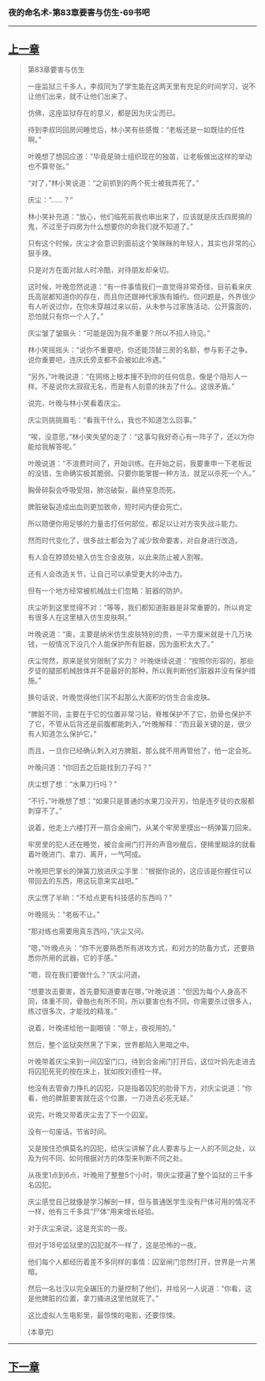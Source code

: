 ### 夜的命名术-第83章要害与仿生-69书吧

--------
[上一章](./fa12ee25f3a01a8c46cb20d4286b3105.md)
--------


>
>
>
>第83章要害与仿生
>
>一座监狱三千多人，李叔同为了学生能在这两天里有充足的时间学习，说不让他们出来，就不让他们出来了。
>
>仿佛，这座监狱存在的意义，都是因为庆尘而已。
>
>待到李叔同回房间睡觉后，林小笑有些感慨：“老板还是一如既往的任性啊。”
>
>叶晚想了想回应道：“毕竟是骑士组织现在的独苗，让老板做出这样的举动也不算夸张。”
>
>“对了，”林小笑说道：“之前抓到的两个死士被我弄死了。”
>
>庆尘：“……？”
>
>林小笑补充道：“放心，他们临死前我也审出来了，应该就是庆氏四房搞的鬼，不过至于四房为什么想要你的命我们就不知道了。”
>
>只有这个时候，庆尘才会意识到面前这个笑眯眯的年轻人，其实也非常的心狠手辣。
>
>只是对方在面对敌人时冷酷，对待朋友却亲切。
>
>这时候，叶晚忽然说道：“有一件事情我们一直觉得非常奇怪，目前看来庆氏高层都知道你的存在，而且你还跟神代家族有婚约。但问题是，外界很少有人听说过你，在你未穿越过来以前，从未参与过家族活动、公开露面的，恐怕就只有你一个人了。”
>
>庆尘皱了皱眉头：“可能是因为我不重要？所以不招人待见。”
>
>林小笑摇摇头：“说你不重要吧，你还能顶替三房的名额，参与影子之争。说你重要吧，连庆氏旁支都不会被如此冷遇。”
>
>“另外，”叶晚说道：“在网络上根本搜不到你的任何信息，像是个隐形人一样。不是说你太寂寂无名，而是有人刻意的抹去了什么。这很矛盾。”
>
>说完，叶晚与林小笑看着庆尘。
>
>庆尘则挑挑眉毛：“看我干什么，我也不知道怎么回事。”
>
>“唉，没意思，”林小笑失望的走了：“这事勾我好奇心有一阵子了，还以为你能给我解答呢。”
>
>叶晚说道：“不浪费时间了，开始训练。在开始之前，我要重申一下老板说的没错，生命确实极其脆弱。只要你能掌握一种方法，就足以杀死一个人。”
>
>胸骨碎裂会呼吸受阻，肺泡破裂，最终窒息而死。
>
>脾脏破裂造成出血则更加致命，短时间内便会死亡。
>
>所以随便你用足够的力量击打任何部位，都足以让对方丧失战斗能力。
>
>然而时代变化了，很多战士都会为了减少致命要害，对自身进行改造。
>
>有人会在脖颈处植入仿生合金皮肤，以此来防止被人割喉。
>
>还有人会改造关节，让自己可以承受更大的冲击力。
>
>但有一个地方经常被机械战士们忽略：脏器的防护。
>
>庆尘听到这里觉得不对：“等等，我们都知道脏器是非常重要的，所以肯定有很多人在这里植入仿生皮肤啊。”
>
>叶晚说道：“奥，主要是纳米仿生皮肤特别的贵，一平方厘米就是十几万块钱，一般情况下没几个人能保护所有脏器，因为面积太大了。”
>
>庆尘愕然，原来是贫穷限制了实力？
>叶晚继续说道：“按照你形容的，那些歹徒的腿部机械肢体并不是最好的那种，所以我判断他们脏器并没有保护措施。”
>
>换句话说，叶晚觉得他们买不起那么大面积的仿生合金皮肤。
>
>“脾脏不同，主要在于它的位置非常刁钻，脊椎保护不了它，肋骨也保护不了它，不管从后背还是前腹都能刺入，”叶晚解释：“而且最关键的是，很少有人知道怎么保护它。”
>
>而且，一旦你已经确认刺入对方脾脏，那么就不用再管他了，他一定会死。
>
>叶晚问道：“你回去之后能找到刀子吗？”
>
>庆尘想了想：“水果刀行吗？”
>
>“不行，”叶晚想了想：“如果只是普通的水果刀没开刃，怕是连歹徒的衣服都刺穿不了。”
>
>说着，他走上六楼打开一扇合金闸门，从某个牢房里摸出一柄弹簧刀回来。
>
>牢房里的犯人还在睡觉，被合金闸门打开的声音吵醒后，便稀里糊涂的就看着叶晚进门、拿刀、离开，一气呵成。
>
>叶晚把巴掌长的弹簧刀放进庆尘手里：“根据你说的，这应该是你握住可以带回去的东西，用这玩意来实战吧。”
>
>庆尘愣了半晌：“不给点更有科技感的东西吗？”
>
>叶晚摇头：“老板不让。”
>
>“那对练也需要用真东西吗，”庆尘又问。
>
>“嗯，”叶晚点头：“你不光要熟悉所有进攻方式，和对方的防备方式，还要熟悉你所用的武器，它的手感。”
>
>“嗯，现在我们要做什么？”庆尘问道。
>
>“想要攻击要害，首先要知道要害在哪，”叶晚说道：“但因为每个人身高不同，体重不同，骨骼也有所不同，所以要害也有不同。你需要杀过很多人，练过很多次，才能找的精准。”
>
>说着，叶晚递给他一副眼镜：“带上，夜视用的。”
>
>然后，整个监狱突然黑了下来，世界都陷入黑暗之中。
>
>叶晚带着庆尘来到一间囚室门口，待到合金闸门打开后，这位叶妈先走进去将囚犯死死的按在床上，犹如按刘德柱一样。
>
>他没有去管奋力挣扎的囚犯，只是指着囚犯的肋骨下方，对庆尘说道：“你看，他的脾脏要害就在这个位置，一刀进去必死无疑。”
>
>说完，叶晚又带着庆尘去了下一个囚室。
>
>没有一句废话，节省时间。
>
>又是按住恐惧莫名的囚犯，给庆尘讲解了此人要害与上一人的不同之处，以及为何不同、如何根据对方的体型来判断不同之处。
>
>从夜里1点到6点，叶晚用了整整5个小时，带庆尘摸遍了整个监狱的三千多名囚犯。
>
>庆尘感觉自己就像是学习解剖一样，但与普通医学生没有尸体可用的情况不一样，他有三千多具“尸体”用来增长经验。
>
>对于庆尘来说，这是充实的一夜。
>
>但对于18号监狱里的囚犯就不一样了，这是恐怖的一夜。
>
>他们每个人都经历着差不多同样的事情：囚室闸门忽然打开，世界是一片黑暗。
>
>然后一名壮汉以完全碾压的力量控制了他们，并给另一人说道：“你看，这是他脾脏的位置，拿刀捅进这里他就死了。”
>
>这比虚拟人生电影里，最惊悚的电影，还要惊悚。
>
>(本章完)
>
>

--------
[下一章](./de4b5693a55b147bfb51c7b4f7c08b03.md)
--------

